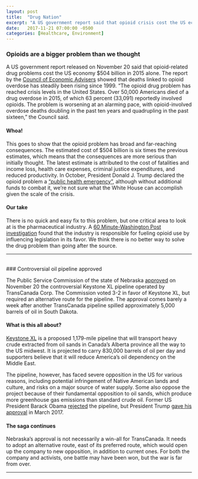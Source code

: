 ```yaml
---
layout: post
title:  "Drug Nation"
excerpt: "A US government report said that opioid crisis cost the US economy 6x more than initially thought. Nebraska approved a controversial oil pipeline but ordered the pipeline through another route."
date:   2017-11-21 07:00:00 -0500
categories: [Healthcare, Environment]
---
```


### Opioids are a bigger problem than we thought

A US government report released on November 20 said that opioid-related drug problems cost the US economy $504 billion in 2015 alone. The report by the [Council of Economic Advisers](https://www.whitehouse.gov/sites/whitehouse.gov/files/images/The%20Underestimated%20Cost%20of%20the%20Opioid%20Crisis.pdf) showed that deaths linked to opioid overdose has steadily been rising since 1999. “The opioid drug problem has reached crisis levels in the United States. Over 50,000 Americans died of a drug overdose in 2015, of which 63 percent (33,091) reportedly involved opioids. The problem is worsening at an alarming pace, with opioid-involved overdose deaths doubling in the past ten years and quadrupling in the past sixteen,” the Council said.

#### Whoa!

This goes to show that the opioid problem has broad and far-reaching consequences. The estimated cost of $504 billion is six times the previous estimates, which means that the consequences are more serious than initially thought. The latest estimate is attributed to the cost of fatalities and income loss, health care expenses, criminal justice expenditures, and reduced productivity. In October, President Donald J. Trump declared the opioid problem a [“public health emergency”](https://www.nytimes.com/2017/10/26/us/politics/trump-opioid-crisis.html), although without additional funds to combat it, we’re not sure what the White House can accomplish given the scale of the crisis.

#### Our take

There is no quick and easy fix to this problem, but one critical area to look at is the pharmaceutical industry. A [60 Minute-Washington Post investigation](https://www.washingtonpost.com/graphics/2017/investigations/dea-drug-industry-congress/?utm_term=.61914d869669) found that the industry is responsible for fueling opioid use by influencing legislation in its favor. We think there is no better way to solve the drug problem than going after the source.

* * *
<br />
### Controversial oil pipeline approved

The Public Service Commission of the state of Nebraska [approved](https://www.bloomberg.com/news/articles/2017-11-20/transcanada-wins-approval-to-construct-keystone-xl-in-nebraska-ja8e1psp) on November 20 the controversial Keystone XL pipeline operated by TransCanada Corp. The Commission voted 3-2 in favor of Keystone XL, but required an alternative route for the pipeline. The approval comes barely a week after another TransCanada pipeline spilled approximately 5,000 barrels of oil in South Dakota.

#### What is this all about?

[Keystone XL](http://www.keystone-xl.com/) is a proposed 1,179-mile pipeline that will transport heavy crude extracted from oil sands in Canada’s Alberta province all the way to the US midwest. It is projected to carry 830,000 barrels of oil per day and supporters believe that it will reduce America’s oil dependency on the Middle East.

The pipeline, however, has faced severe opposition in the US for various reasons, including potential infringement of Native American lands and culture, and risks on a major source of water supply. Some also oppose the project because of their fundamental opposition to oil sands, which produce more greenhouse gas emissions than standard crude oil. Former US President Barack Obama [rejected](http://www.cnn.com/2015/11/06/politics/keystone-xl-pipeline-decision-rejection-kerry/index.html) the pipeline, but President Trump [gave his approval](http://www.omaha.com/news/nebraska/trump-approves-keystone-xl-pipeline-ricketts-calls-action-a-great/article_36c0a1e2-0ff0-11e7-b728-b3dc72742617.html) in March 2017.

#### The saga continues

Nebraska’s approval is not necessarily a win-all for TransCanada. It needs to adopt an alternative route, east of its preferred route, which would open up the company to new opposition, in addition to current ones. For both the company and activists, one battle may have been won, but the war is far from over.

---
